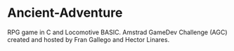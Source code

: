 # Ancient-Adventure
 RPG game in C and Locomotive BASIC. 
 Amstrad GameDev Challenge (AGC) created and hosted by Fran Gallego and Hector Linares.
